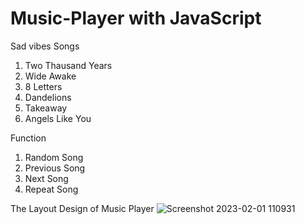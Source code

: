 # Music-Player with JavaScript

Sad vibes Songs
1) Two Thausand Years
2) Wide Awake
3) 8 Letters
4) Dandelions
5) Takeaway
6) Angels Like You

Function
1) Random Song
2) Previous Song
3) Next Song
4) Repeat Song

The Layout Design of Music Player
![Screenshot 2023-02-01 110931](https://1drv.ms/i/c/14fbeda167325f13/EdyVUpBz61lAg6QT6CKuYL4BZefeWEor9YCGN9-owlWz-Q?e=7Plrb5)
